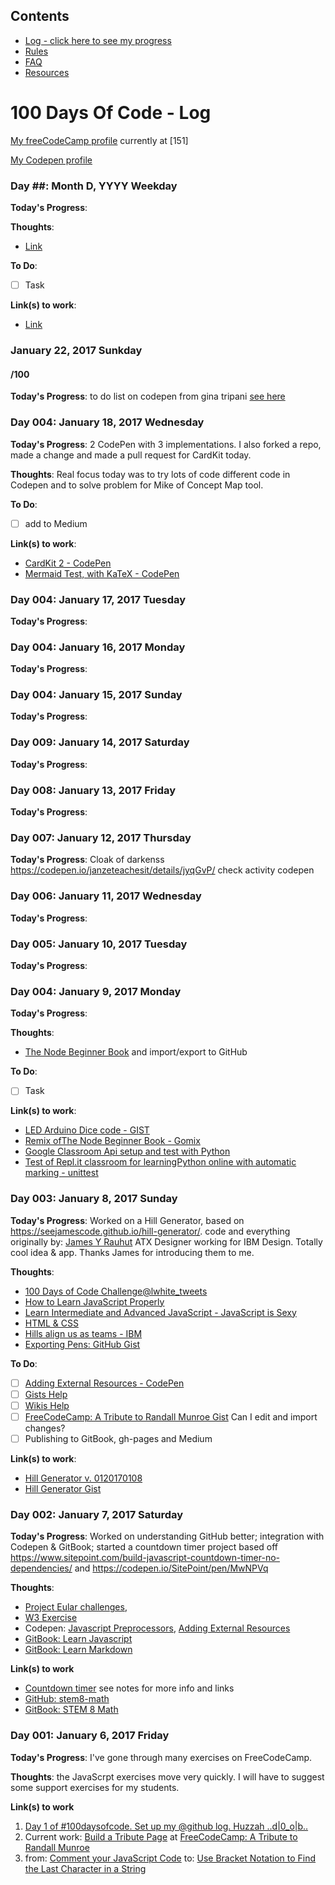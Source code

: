 ## Contents
* [Log - click here to see my progress](https://github.com/janzeteachesit/100-days-of-code/blob/master/log.md)
* [Rules](https://github.com/janzeteachesit/100-days-of-code/blob/master/docs/rules.md)
* [FAQ](https://github.com/janzeteachesit/100-days-of-code/blob/master/docs/FAQ.md)
* [Resources](https://github.com/janzeteachesit/100-days-of-code/blob/master/docs/resources.md)

# 100 Days Of Code - Log

[My freeCodeCamp profile](https://www.freecodecamp.com/janzeteachesit) currently at [151]

[My Codepen profile](https://codepen.io/janzeteachesit/)

### Day ##: Month D, YYYY Weekday

**Today's Progress**:

**Thoughts**:  

* [Link](#)

**To Do**:

- [ ] Task

**Link(s) to work**:

* [Link](#)

### January 22, 2017 Sunkday

#### /100

**Today's Progress**: to do list on codepen from gina tripani [see here](https://github.com/janzeteachesit/todo.txt-html5/blob/master/todo.txt.md)


### Day 004: January 18, 2017 Wednesday

**Today's Progress**: 2 CodePen with 3 implementations.   I also forked a repo, made a change and made a pull request for CardKit today.

**Thoughts**:  Real focus today was to try lots of code different code in Codepen and to solve problem for Mike of Concept Map tool. 

**To Do**:

- [ ] add to Medium

**Link(s) to work**:

* [CardKit 2 - CodePen](https://codepen.io/janzeteachesit/pen/XppEVX)
* [Mermaid Test, with KaTeX - CodePen](https://codepen.io/janzeteachesit/pen/OWWZKN)

### Day 004: January 17, 2017 Tuesday

**Today's Progress**:

### Day 004: January 16, 2017 Monday

**Today's Progress**:

### Day 004: January 15, 2017 Sunday

**Today's Progress**:

### Day 009: January 14, 2017 Saturday

**Today's Progress**:

### Day 008: January 13, 2017 Friday

**Today's Progress**:

### Day 007: January 12, 2017 Thursday

**Today's Progress**: Cloak of darkenss https://codepen.io/janzeteachesit/details/jyqGvP/
check activity codepen

### Day 006: January 11, 2017 Wednesday

**Today's Progress**:

### Day 005: January 10, 2017 Tuesday

**Today's Progress**:

### Day 004: January 9, 2017 Monday

**Today's Progress**:

**Thoughts**:  

* [The Node Beginner Book](https://gomix.com/#!/project/node-beginner) and import/export to GitHub

**To Do**:

- [ ] Task

**Link(s) to work**:

* [LED Arduino Dice code - GIST](https://gist.github.com/janzeteachesit/b8df19375d92716482d39e299d2d3e80)
* [Remix ofThe Node Beginner Book - Gomix](https://gomix.com/#!/project/befitting-seashore)
* [Google Classroom Api setup and test with Python](https://developers.google.com/classroom/guides/get-started)
* [Test of Repl.it classroom for learningPython online with automatic marking - unittest](https://repl.it/teacher/classrooms/)


### Day 003: January 8, 2017 Sunday

**Today's Progress**: Worked on a Hill Generator, based on https://seejamescode.github.io/hill-generator/.  code and everything originally by: [James Y Rauhut](https://twitter.com/seejamescode) ATX Designer working for IBM Design.  Totally cool idea & app.  Thanks James for introducing them to me.

**Thoughts**:  

* [100 Days of Code Challenge@lwhite_tweets](https://medium.com/@lwhite_tweets/100-days-of-code-challenge-day-1-7e0f46becb27#.e8yw5zcxt)
* [How to Learn JavaScript Properly](http://javascriptissexy.com/how-to-learn-javascript-properly/)
* [Learn Intermediate and Advanced JavaScript - JavaScript is Sexy](http://javascriptissexy.com/learn-intermediate-and-advanced-javascript/)
* [HTML & CSS](https://www.codecademy.com/learn/web)
* [Hills align us as teams - IBM](https://www.ibm.com/design/thinking/keys/hills/)
* [Exporting Pens: GitHub Gist](https://blog.codepen.io/documentation/features/exporting-pens/)

**To Do**:
- [ ] [Adding External Resources - CodePen](https://blog.codepen.io/documentation/editor/adding-external-resources/)
- [ ] [Gists Help](https://help.github.com/categories/gists/)
- [ ] [Wikis Help](https://help.github.com/categories/wiki/)
- [ ] [FreeCodeCamp: A Tribute to Randall Munroe Gist](https://gist.github.com/janzeteachesit/14be19a25b417ba1d802d121b480dac8) Can I edit and import changes?
- [ ] Publishing to GitBook, gh-pages and Medium

**Link(s) to work**:
* [Hill Generator v. 0120170108](https://codepen.io/janzeteachesit/pen/oBjLRL)
* [Hill Generator Gist](https://gist.github.com/janzeteachesit/2d344a7ca06ed3d27ad775b46eb9e203)

### Day 002: January 7, 2017 Saturday

**Today's Progress**:  Worked on understanding GitHub better; integration with Codepen & GitBook; started a countdown timer project based off https://www.sitepoint.com/build-javascript-countdown-timer-no-dependencies/ and https://codepen.io/SitePoint/pen/MwNPVq

**Thoughts**:  
* [Project Eular challenges](https://projecteuler.net/problem=1), 
* [W3 Exercise](http://www.w3resource.com/javascript-exercises/) 
* Codepen: [Javascript Preprocessors](https://blog.codepen.io/documentation/editor/using-js-preprocessors/), [Adding External Resources](https://blog.codepen.io/documentation/editor/adding-external-resources/)
* [GitBook: Learn Javascript](https://gitbookio.gitbooks.io/javascript/content/)
* [GitBook: Learn Markdown](https://gitbookio.gitbooks.io/markdown/content/)

**Link(s) to work** 
* [Countdown timer](https://codepen.io/janzeteachesit/pen/VPLOYG) see notes for more info and links
* [GitHub: stem8-math](https://github.com/janzeteachesit/stem8-math)
* [GitBook: STEM 8 Math](https://janzeteachesit.gitbooks.io/stem-8-math-text/content/)

### Day 001: January 6, 2017 Friday

**Today's Progress**: I've gone through many exercises on FreeCodeCamp.

**Thoughts**: the JavaScrpt exercises move very quickly.  I will have to suggest some support exercises for my students.

**Link(s) to work**

1. [Day 1 of #100daysofcode. Set up my @github log.  Huzzah ..d|0_o|b..](https://twitter.com/janzeteachesit/status/817575401488715776)
2. Current work: [Build a Tribute Page](https://www.freecodecamp.com/challenges/build-a-tribute-page) at [FreeCodeCamp: A Tribute to Randall Munroe](https://codepen.io/janzeteachesit/pen/xRvrgL)
3. from: [Comment your JavaScript Code](https://www.freecodecamp.com/challenges/comment-your-javascript-code) to: [Use Bracket Notation to Find the Last Character in a String](https://www.freecodecamp.com/challenges/use-bracket-notation-to-find-the-last-character-in-a-string)


